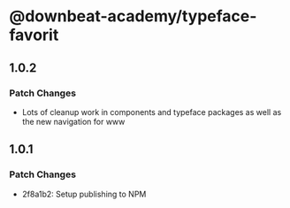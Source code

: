 # @downbeat-academy/typeface-favorit

## 1.0.2

### Patch Changes

- Lots of cleanup work in components and typeface packages as well as the new navigation for www

## 1.0.1

### Patch Changes

- 2f8a1b2: Setup publishing to NPM
